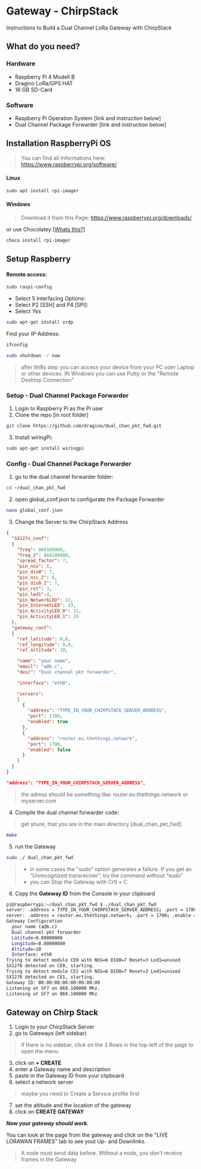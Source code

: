 # Gateway - ChirpStack
Instructions to Build a Dual Channel LoRa Gateway with ChirpStack

## What do you need?
### Hardware

- Raspberry Pi 4 Modell B
- Dragino LoRa/GPS HAT
- 16 GB SD-Card

### Software
- Raspberry Pi Operation System [link and instruction below]
- Dual Channel Package Forwarder [link and instruction below]

## Installation RaspberryPi OS
>You can find all Informations here:
> https://www.raspberrypi.org/software/

#### Linux
```bash
sudo apt install rpi-imager
```

#### Windows
> Download it from this Page:
https://www.raspberrypi.org/downloads/

or use Chocolatey [[Whats this?](https://chocolatey.org/why-chocolatey)]

```bash
choco install rpi-imager
```
## Setup Raspberry

#### Remote access:

```bash
sudo raspi-config
```

- Select 5 Interfacing Options:
- Select P2 [SSH] and P4 [SPI]:
- Select *Yes*

```bash
sudo apt-get install xrdp
```
Find your IP-Address:
```bash
ifconfig
```


```bash
sudo shutdown -r now
```
> after thi8s step you can access your device from your PC oder Laptop or other devices.
> IN Windows you can use Putty or the "Remote Desktop Connection"

### Setup - Dual Channel Package Forwarder

1) Login to Raspberry Pi as the Pi user
2) Clone the repo [in root folder]

```bash
git clone https://github.com/dragino/dual_chan_pkt_fwd.git
```
3) Install wiringPi:

```bash
sudo apt-get install wiringpi
```
### Config - Dual Channel Package Forwarder
1) go to the dual channel forwarder folder:

```bash
cd ~/dual_chan_pkt_fwd
```

2) open global_conf.json to configurate the Package Forwarder
```bash
nano global_conf.json
```

3) Change the Server to the ChirpStack Address

```json
{
  "SX127x_conf":
  {
    "freq": 868100000,
    "freq_2": 868100000,
    "spread_factor": 7,
    "pin_nss": 6,
    "pin_dio0": 7,
    "pin_nss_2": 6,
    "pin_dio0_2": 7,
    "pin_rst": 3,
    "pin_led1":4,
    "pin_NetworkLED": 22,
    "pin_InternetLED": 23,
    "pin_ActivityLED_0": 21,
    "pin_ActivityLED_1": 29
  },
  "gateway_conf":
  {
    "ref_latitude": 0.0,
    "ref_longitude": 0.0,
    "ref_altitude": 10,

    "name": "your name",
    "email": "a@b.c",
    "desc": "Dual channel pkt forwarder",

    "interface": "eth0",

    "servers":
    [
      {
        "address": "TYPE_IN_YOUR_CHIRPSTACK_SERVER_ADDRESS",
        "port": 1700,
        "enabled": true
      },
      {
        "address": "router.eu.thethings.network",
        "port": 1700,
        "enabled": false
      }
    ]
  }
}
```


```json
"address": "TYPE_IN_YOUR_CHIRPSTACK_SERVER_ADDRESS",
```
> the adress should be something like: 
> router.eu.thethings.network
> or
> myserver.com

4) Compile the dual channel forwarder code:
> get shure, that you are in the main directory [dual_chan_pkt_fwd]

```bash
make
```
5) run the Gateway
```bash
sudo ./ dual_chan_pkt_fwd
```
> - in some cases the "sudo" option generates a failure. If you get an “Unrecognized transreciver”, try the command without “sudo”
> - you can Stop the Gateway with Crtl + C

6) Copy the **Gateway ID** from the Console in your clipboard

```bash
pi@raspberrypi:~/dual_chan_pkt_fwd $ ./dual_chan_pkt_fwd 
server: .address = TYPE_IN_YOUR_CHIRPSTACK_SERVER_ADDRESS; .port = 1700; .enable = 1
server: .address = router.eu.thethings.network; .port = 1700; .enable = 0
Gateway Configuration
  your name (a@b.c)
  Dual channel pkt forwarder
  Latitude=0.00000000
  Longitude=0.00000000
  Altitude=10
  Interface: eth0
Trying to detect module CE0 with NSS=6 DIO0=7 Reset=3 Led1=unused
SX1276 detected on CE0, starting.
Trying to detect module CE1 with NSS=6 DIO0=7 Reset=3 Led1=unused
SX1276 detected on CE1, starting.
Gateway ID: 00:00:00:00:00:00:00:00
Listening at SF7 on 868.100000 Mhz.
Listening at SF7 on 868.100000 Mhz
```


## Gateway on Chirp Stack 

 1. Login to your ChirpStack Server
 2. go to Gateways (left sidebar)
> if there is no sidebar, click on the 3 Rows in the top-left of the page to open the menu
 3. click on **+ CREATE**
 4. enter a Gateway name and description
 5. paste in the Gateway ID from your clipboard
 6. select a network server
> maybe you need to Create a Service profile first
 7. set the altitude and the location of the gateway
 8. click on **CREATE GATEWAY**

***Now your gateway should work.***

You can look at the page from the gateway and click on the "LIVE LORAWAN FRAMES" tab to see yout Up- and Downlinks. 
> A node must send data before. Without a node, you don't receive frames in the Gateway


<!--stackedit_data:
eyJoaXN0b3J5IjpbLTE2NzE5MDkxODcsLTQ2MTE2NjE1OCw0Nz
E1MTExMCwyOTU1NzU4MjYsLTIwOTcyMjc3MTQsLTI3OTA5NDQz
Ml19
-->